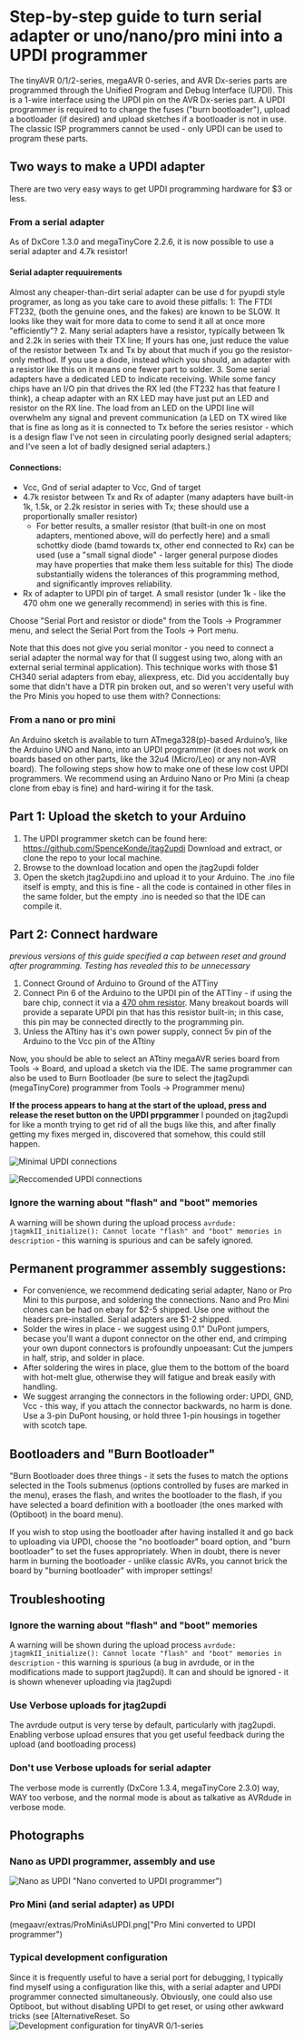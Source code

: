 # Step-by-step guide to turn serial adapter or uno/nano/pro mini into a UPDI programmer

The tinyAVR 0/1/2-series, megaAVR 0-series, and AVR Dx-series parts are programmed through the Unified Program and Debug Interface (UPDI). This is a 1-wire interface using the UPDI pin on the AVR Dx-series part. A UPDI programmer is required to to change the fuses ("burn bootloader"), upload a bootloader (if desired) and upload sketches if a bootloader is not in use. The classic ISP programmers cannot be used - only UPDI can be used to program these parts.

## Two ways to make a UPDI adapter
There are two very easy ways to get UPDI programming hardware for $3 or less.
### From a serial adapter
As of DxCore 1.3.0 and megaTinyCore 2.2.6, it is now possible to use a serial adapter and 4.7k resistor!
#### Serial adapter requuirements
Almost any cheaper-than-dirt serial adapter can be use d for pyupdi style programer, as long as you take care to avoid these pitfalls:
1: The FTDI FT232, (both the genuine ones, and the fakes) are known to be SLOW. It looks like they wait for more data to come to send it all at once more "efficiently"?
2. Many serial adapters have a resistor, typically between 1k and 2.2k in series with their TX line; If yours has one, just reduce the value of the resistor between Tx and Tx by about that much if you go the resistor-only method. If you use a diode, instead which you should, an adapter with a resistor like this on it means one fewer part to solder. 
3. Some serial adapters have a dedicated LED to indicate receiving. While some fancy chips have an I/O pin that drives the RX led (the FT232 has that feature I think), a cheap adapter with an RX LED may have just put an LED and resistor on the RX line. The load from an LED on the UPDI line will overwhelm any signal and prevent communication  (a LED on TX wired like that is fine as long as it is connected to Tx before the series resistor  - which is a design flaw I've not seen in circulating poorly designed serial adapters; and I've seen a lot of badly designed serial adapters.)

#### Connections:
* Vcc, Gnd of serial adapter to Vcc, Gnd of target
* 4.7k resistor between Tx and Rx of adapter (many adapters have built-in 1k, 1.5k, or 2.2k resistor in series with Tx; these should use a proportionally smaller resistor)
  * For better results, a smaller resistor (that built-in one on most adapters, mentioned above, will do perfectly here) and a small schottky diode (bamd towards tx, other end connected to Rx) can be used (use a "small signal diode" - larger general purpose diodes may have properties that make them less suitable for this) The diode substantially widens the tolerances of this programming method, and significantly improves reliability. 
* Rx of adapter to UPDI pin of target. A small resistor (under 1k - like the 470 ohm one we generally recommend) in series with this is fine.

Choose "Serial Port and resistor or diode" from the Tools -> Programmer menu, and select the Serial Port from the Tools -> Port menu.

Note that this does not give you serial monitor - you need to connect a serial adapter the normal way for that (I suggest using two, along with an external serial terminal application). This technique works with those $1 CH340 serial adapters from ebay, aliexpress, etc. Did you accidentally buy some that didn't have a DTR pin broken out, and so weren't very useful with the Pro Minis you hoped to use them with?
Connections:


### From a nano or pro mini
An Arduino sketch is available to turn ATmega328(p)-based Arduino’s, like the Arduino UNO and Nano, into an UPDI programmer (it does not work on boards based on other parts, like the 32u4 (Micro/Leo) or any non-AVR board). The following steps show how to make one of these low cost UPDI programmers. We recommend using an Arduino Nano or Pro Mini (a cheap clone from ebay is fine) and hard-wiring it for the task.

## Part 1: Upload the sketch to your Arduino
1.	The UPDI programmer sketch can be found here: https://github.com/SpenceKonde/jtag2updi
Download and extract, or clone the repo to your local machine.
2.	Browse to the download location and open the jtag2updi folder
3.	Open the sketch jtag2updi.ino and upload it to your Arduino. The .ino file itself is empty, and this is fine - all the code is contained in other files in the same folder, but the empty .ino is needed so that the IDE can compile it.

## Part 2: Connect hardware
*previous versions of this guide specified a cap between reset and ground after programming. Testing has revealed this to be unnecessary*
1.  Connect Ground of Arduino to Ground of the ATTiny
2.  Connect Pin 6 of the Arduino to the UPDI pin of the ATTiny - if using the bare chip, connect it via a [470 ohm resistor](https://github.com/SpenceKonde/AVR-Best-Practices/blob/master/HardwareNotes/UPDISeriesResistors.md). Many breakout boards will provide a separate UPDI pin that has this resistor built-in; in this case, this pin may be connected directly to the programming pin.
3.	Unless the ATtiny has it's own power supply, connect 5v pin of the Arduino to the Vcc pin of the ATtiny

Now, you should be able to select an ATtiny megaAVR series board from Tools -> Board, and upload a sketch via the IDE. The same programmer can also be used to Burn Bootloader (be sure to select the jtag2updi (megaTinyCore) programmer from Tools -> Programmer menu)

**If the process appears to hang at the start of the upload, press and release the reset button on the UPDI prpgrammer** I pounded on jtag2updi for like a month trying to get rid of all the bugs like this, and after finally getting my fixes merged in, discovered that somehow, this could still happen.

![Minimal UPDI connections](NanoUPDI_Minimal.png "Minimal UPDI connections - no resistors")


![Reccomended UPDI connections](NanoUPDI_Recommended.png "Recommeded UPDI connections - 470 Ohm in series with UPDI")

### Ignore the warning about "flash" and "boot" memories
A warning will be shown during the upload process `avrdude: jtagmkII_initialize(): Cannot locate "flash" and "boot" memories in description` - this warning is spurious and can be safely ignored.

## Permanent programmer assembly suggestions:
* For convenience, we recommend dedicating serial adapter, Nano or Pro Mini to this purpose, and soldering the connections. Nano and Pro Mini clones can be had on ebay for $2-5 shipped. Use one without the headers pre-installed. Serial adapters are $1-2 shipped. 
* Solder the wires in place - we suggest using 0.1" DuPont jumpers, becase you'll want a dupont connector on the other end, and crimping your own dupont connectors is profoundly unpoeasant: Cut the jumpers in half, strip, and solder in place.
* After soldering the wires in place, glue them to the bottom of the board with hot-melt glue, otherwise they will fatigue and break easily with handling.
* We suggest arranging the connectors in the following order: UPDI, GND, Vcc - this way, if you attach the connector backwards, no harm is done. Use a 3-pin DuPont housing, or hold three 1-pin housings in together with scotch tape.

## Bootloaders and "Burn Bootloader"
"Burn Bootloader does three things - it sets the fuses to match the options selected in the Tools submenus (options controlled by fuses are marked in the menu), erases the flash, and writes the bootloader to the flash, if you have selected a board definition with a bootloader (the ones marked with (Optiboot) in the board menu).

If you wish to stop using the bootloader after having installed it and go back to uploading via UPDI, choose the "no bootloader" board option, and "burn bootloader" to set the fuses appropriately. When in doubt, there is never harm in burning the bootloader - unlike classic AVRs, you cannot brick the board by "burning bootloader" with improper settings!

## Troubleshooting

### Ignore the warning about "flash" and "boot" memories
A warning will be shown during the upload process `avrdude: jtagmkII_initialize(): Cannot locate "flash" and "boot" memories in description` - this warning is spurious (a bug in avrdude, or in the modifications made to support jtag2updi). It can and should be ignored - it is shown whenever uploading via jtag2updi

### Use Verbose uploads for jtag2updi
The avrdude output is very terse by default, particularly with jtag2updi. Enabling verbose upload ensures that you get useful feedback during the upload (and bootloading process) 

### Don't use Verbose uploads for serial adapter
The verbose mode is currently (DxCore 1.3.4, megaTinyCore 2.3.0) way, WAY too verbose, and the normal mode is about as talkative as AVRdude in verbose mode.

## Photographs

### Nano as UPDI programmer, assembly and use
![Nano as UPDI](megaavr/extras/NanoAsUPDI.png) "Nano converted to UPDI programmer")

### Pro Mini (and serial adapter) as UPDI
(megaavr/extras/ProMiniAsUPDI.png["Pro Mini converted to UPDI programmer")
### Typical development configuration
Since it is frequently useful to have a serial port for debugging, I typically find myself using a configuration like this, with a serial adapter and UPDI programmer connected simultaneously. Obviously, one could also use Optiboot, but without disabling UPDI to get reset, or using other awkward tricks (see [AlternativeReset. So
![Development configuration for tinyAVR 0/1-series](megaavr/extras/DevConfigUPDI.png "A common development configuration for tinyAVR 0/1-series")
